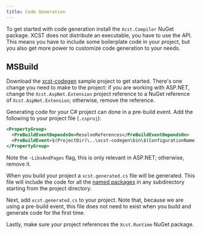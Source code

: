 ```yaml
---
title: Code Generation
---
```


To get started with code generation install the `Xcst.Compiler` NuGet package. XCST does not distribute an executable, you have to use the API. This means you have to include some boilerplate code in your project, but you also get more power to customize code generation to your needs.

## MSBuild

Download the [xcst-codegen](https://github.com/maxtoroq/XCST-a/tree/master/samples/xcst-codegen) sample project to get started. There's one change you need to make to the project: if you are working with ASP.NET, change the `Xcst.AspNet.Extension` project reference to a NuGet reference of `Xcst.AspNet.Extension`; otherwise, remove the reference.

Generating code for your C# project can done in a pre-build event. Add the following to your project file (`.csproj`):

```xml
<PropertyGroup>
  <PreBuildEventDependsOn>ResolveReferences</PreBuildEventDependsOn>
  <PreBuildEvent>$(ProjectDir)\..\xcst-codegen\bin\$(ConfigurationName)\xcst-codegen.exe $(ProjectPath) $(ConfigurationName) -LibsAndPages</PreBuildEvent>
</PropertyGroup>
```

Note the `-LibsAndPages` flag, this is only relevant in ASP.NET; otherwise, remove it.

When you build your project a `xcst.generated.cs` file will be generated. This file will include the code for all the [named packages](..\c\package.html#dt-named-package) in any subdirectory starting from the project directory.

Next, add `xcst.generated.cs` to your project. Note that, because we are using a pre-build event, this file does not need to exist when you build and generate code for the first time.

Lastly, make sure your project references the `Xcst.Runtime` NuGet package.
